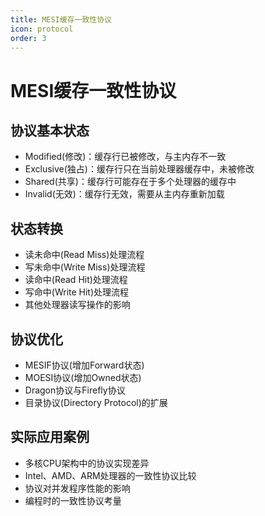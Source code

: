 ```yaml
---
title: MESI缓存一致性协议
icon: protocol
order: 3
---
```


# MESI缓存一致性协议

## 协议基本状态

- Modified(修改)：缓存行已被修改，与主内存不一致
- Exclusive(独占)：缓存行只在当前处理器缓存中，未被修改
- Shared(共享)：缓存行可能存在于多个处理器的缓存中
- Invalid(无效)：缓存行无效，需要从主内存重新加载

## 状态转换

- 读未命中(Read Miss)处理流程
- 写未命中(Write Miss)处理流程
- 读命中(Read Hit)处理流程
- 写命中(Write Hit)处理流程
- 其他处理器读写操作的影响

## 协议优化

- MESIF协议(增加Forward状态)
- MOESI协议(增加Owned状态)
- Dragon协议与Firefly协议
- 目录协议(Directory Protocol)的扩展

## 实际应用案例

- 多核CPU架构中的协议实现差异
- Intel、AMD、ARM处理器的一致性协议比较
- 协议对并发程序性能的影响
- 编程时的一致性协议考量

